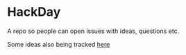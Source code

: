 # HackDay
A repo so people can open issues with ideas, questions etc.

Some ideas also being tracked [here](https://docs.google.com/a/colmisainmdom.com/spreadsheets/d/1SOd3YZG8gc_iGL0VyGUMl6J7neeCNlGAFKmu6Goe5G4/edit#gid=0)
